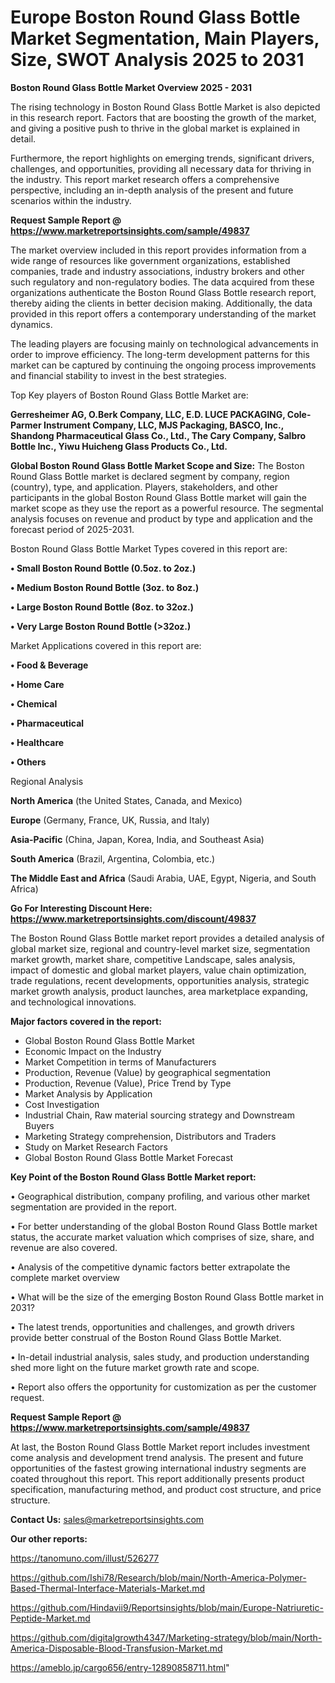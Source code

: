 # Europe Boston Round Glass Bottle Market Segmentation, Main Players, Size, SWOT Analysis 2025 to 2031

<Strong> Boston Round Glass Bottle Market Overview 2025 - 2031</strong>

The rising technology in Boston Round Glass Bottle Market is also depicted in this research report. Factors that are boosting the growth of the market, and giving a positive push to thrive in the global market is explained in detail.

Furthermore, the report highlights on emerging trends, significant drivers, challenges, and opportunities, providing all necessary data for thriving in the industry. This report market research offers a comprehensive perspective, including an in-depth analysis of the present and future scenarios within the industry.

<strong>Request Sample Report @ <a href=https://www.marketreportsinsights.com/sample/49837>https://www.marketreportsinsights.com/sample/49837</a></strong>

The market overview included in this report provides information from a wide range of resources like government organizations, established companies, trade and industry associations, industry brokers and other such regulatory and non-regulatory bodies. The data acquired from these organizations authenticate the Boston Round Glass Bottle research report, thereby aiding the clients in better decision making. Additionally, the data provided in this report offers a contemporary understanding of the market dynamics.

The leading players are focusing mainly on technological advancements in order to improve efficiency. The long-term development patterns for this market can be captured by continuing the ongoing process improvements and financial stability to invest in the best strategies.

Top Key players of Boston Round Glass Bottle Market are:

<strong>Gerresheimer AG, O.Berk Company, LLC, E.D. LUCE PACKAGING, Cole-Parmer Instrument Company, LLC, MJS Packaging, BASCO, Inc., Shandong Pharmaceutical Glass Co., Ltd., The Cary Company, Salbro Bottle Inc., Yiwu Huicheng Glass Products Co., Ltd.</strong>

<strong><b>Global Boston Round Glass Bottle Market Scope and Size:</b></strong>
The Boston Round Glass Bottle market is declared segment by company, region (country), type, and application. Players, stakeholders, and other participants in the global Boston Round Glass Bottle market will gain the market scope as they use the report as a powerful resource. The segmental analysis focuses on revenue and product by type and application and the forecast period of 2025-2031.

Boston Round Glass Bottle Market Types covered in this report are:

<strong>•  Small Boston Round Bottle (0.5oz. to 2oz.)

•  Medium Boston Round Bottle (3oz. to 8oz.)

•  Large Boston Round Bottle (8oz. to 32oz.)

•  Very Large Boston Round Bottle (>32oz.)</strong>

Market Applications covered in this report are:

<strong>•  Food & Beverage

•  Home Care

•  Chemical

•  Pharmaceutical

•  Healthcare

•  Others</strong> 

Regional Analysis

<strong>North America</strong> (the United States, Canada, and Mexico)

<strong>Europe</strong> (Germany, France, UK, Russia, and Italy)

<strong>Asia-Pacific</strong> (China, Japan, Korea, India, and Southeast Asia)

<strong>South America</strong> (Brazil, Argentina, Colombia, etc.)

<strong>The Middle East and Africa</strong> (Saudi Arabia, UAE, Egypt, Nigeria, and South Africa)

<strong>Go For Interesting Discount Here: <a href=https://www.marketreportsinsights.com/discount/49837>https://www.marketreportsinsights.com/discount/49837</a></strong>

The Boston Round Glass Bottle market report provides a detailed analysis of global market size, regional and country-level market size, segmentation market growth, market share, competitive Landscape, sales analysis, impact of domestic and global market players, value chain optimization, trade regulations, recent developments, opportunities analysis, strategic market growth analysis, product launches, area marketplace expanding, and technological innovations.

<strong><b>Major factors covered in the report:</b></strong>
<ul>
  <li>Global Boston Round Glass Bottle Market </li>
  <li>Economic Impact on the Industry</li>
  <li>Market Competition in terms of Manufacturers</li>
  <li>Production, Revenue (Value) by geographical segmentation</li>
  <li>Production, Revenue (Value), Price Trend by Type</li>
  <li>Market Analysis by Application</li>
  <li>Cost Investigation</li>
  <li>Industrial Chain, Raw material sourcing strategy and Downstream Buyers</li>
  <li>Marketing Strategy comprehension, Distributors and Traders</li>
  <li>Study on Market Research Factors</li>
  <li>Global Boston Round Glass Bottle Market Forecast</li>
</ul>

<strong><b>Key Point of the Boston Round Glass Bottle Market report:</b></strong>

• Geographical distribution, company profiling, and various other market segmentation are provided in the report.

• For better understanding of the global Boston Round Glass Bottle market status, the accurate market valuation which comprises of size, share, and revenue are also covered.

• Analysis of the competitive dynamic factors better extrapolate the complete market overview

• What will be the size of the emerging Boston Round Glass Bottle market in 2031?

• The latest trends, opportunities and challenges, and growth drivers provide better construal of the Boston Round Glass Bottle Market.

• In-detail industrial analysis, sales study, and production understanding shed more light on the future market growth rate and scope.

• Report also offers the opportunity for customization as per the customer request.

<strong>Request Sample Report @ <a href=https://www.marketreportsinsights.com/sample/49837>https://www.marketreportsinsights.com/sample/49837</a></strong>

At last, the Boston Round Glass Bottle Market report includes investment come analysis and development trend analysis. The present and future opportunities of the fastest growing international industry segments are coated throughout this report. This report additionally presents product specification, manufacturing method, and product cost structure, and price structure.

<strong>Contact Us:</strong>
sales@marketreportsinsights.com

<strong>Our other reports:</strong>

<a href=https://tanomuno.com/illust/526277>https://tanomuno.com/illust/526277</a>

<a href=https://github.com/Ishi78/Research/blob/main/North-America-Polymer-Based-Thermal-Interface-Materials-Market.md>https://github.com/Ishi78/Research/blob/main/North-America-Polymer-Based-Thermal-Interface-Materials-Market.md</a>

<a href=https://github.com/Hindavii9/Reportsinsights/blob/main/Europe-Natriuretic-Peptide-Market.md>https://github.com/Hindavii9/Reportsinsights/blob/main/Europe-Natriuretic-Peptide-Market.md</a>

<a href=https://github.com/digitalgrowth4347/Marketing-strategy/blob/main/North-America-Disposable-Blood-Transfusion-Market.md>https://github.com/digitalgrowth4347/Marketing-strategy/blob/main/North-America-Disposable-Blood-Transfusion-Market.md</a>

<a href=https://ameblo.jp/cargo656/entry-12890858711.html>https://ameblo.jp/cargo656/entry-12890858711.html</a>"
